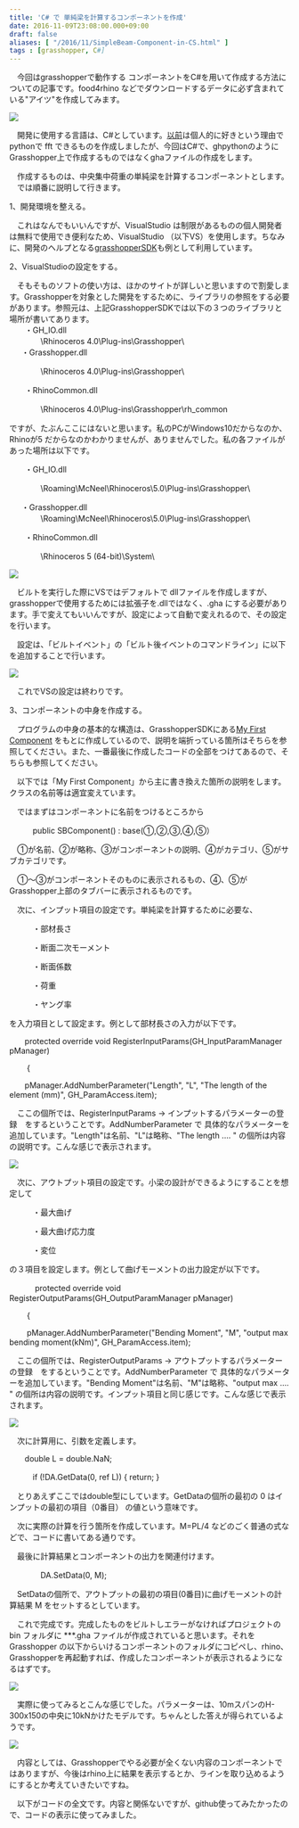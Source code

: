 ```yaml
---
title: 'C# で 単純梁を計算するコンポーネントを作成'
date: 2016-11-09T23:08:00.000+09:00
draft: false
aliases: [ "/2016/11/SimpleBeam-Component-in-CS.html" ]
tags : [grasshopper, C#]
---
```


　今回はgrasshopperで動作する コンポーネントをC#を用いて作成する方法についての記事です。food4rhino などでダウンロードするデータに必ず含まれている"アイツ"を作成してみます。

  

[![](https://3.bp.blogspot.com/-iO9Vpy7aDOA/WCCStK2SCKI/AAAAAAAABQ8/c9uSDa4w_s4XMEpTl0TXfQeleMr574A4gCLcB/s1600/%25E3%2583%2588%25E3%2583%2583%25E3%2583%2597%25E7%2594%25BB%25E5%2583%258F.PNG)](https://3.bp.blogspot.com/-iO9Vpy7aDOA/WCCStK2SCKI/AAAAAAAABQ8/c9uSDa4w_s4XMEpTl0TXfQeleMr574A4gCLcB/s1600/%25E3%2583%2588%25E3%2583%2583%25E3%2583%2597%25E7%2594%25BB%25E5%2583%258F.PNG)

[](https://draft.blogger.com/null)　開発に使用する言語は、C#としています。[以前](http://rgkr-memo.blogspot.com/2015/10/arduinofft.html)は個人的に好きという理由でpythonで fft できるものを作成しましたが、今回はC#で、ghpythonのようにGrasshopper上で作成するものではなくghaファイルの作成をします。  
  
　作成するものは、中央集中荷重の単純梁を計算するコンポーネントとします。  
　では順番に説明して行きます。  
  
  
1、開発環境を整える。  
  
　これはなんでもいいんですが、VisualStudio は制限があるものの個人開発者は無料で使用でき便利なため、VisualStudio （以下VS）を使用します。ちなみに、開発のヘルプとなる[grasshopperSDK](http://developer.rhino3d.com/api/grasshopper/html/723c01da-9986-4db2-8f53-6f3a7494df75.htm)も例として利用しています。  
  
  
2、VisualStudioの設定をする。  
  
　そもそものソフトの使い方は、ほかのサイトが詳しいと思いますので割愛します。Grasshopperを対象とした開発をするために、ライブラリの参照をする必要があります。参照元は、上記GrasshopperSDKでは以下の３つのライブラリと場所が書いてあります。  
　　・GH\_IO.dll  
　　　　<Program Files>\\Rhinoceros 4.0\\Plug-ins\\Grasshopper\\  
　  ・Grasshopper.dll  

　　　　<Program Files>\\Rhinoceros 4.0\\Plug-ins\\Grasshopper\\

　　・RhinoCommon.dll

　　　　<Program Files>\\Rhinoceros 4.0\\Plug-ins\\Grasshopper\\rh\_common

ですが、たぶんここにはないと思います。私のPCがWindows10だからなのか、Rhinoが5 だからなのかわかりませんが、ありませんでした。私の各ファイルがあった場所は以下です。

　　・GH\_IO.dll

　　　　<AppData>\\Roaming\\McNeel\\Rhinoceros\\5.0\\Plug-ins\\Grasshopper\\

　  ・Grasshopper.dll  
　　　　<AppData>\\Roaming\\McNeel\\Rhinoceros\\5.0\\Plug-ins\\Grasshopper\\  

　　・RhinoCommon.dll

　　　　<Program Files>\\Rhinoceros 5 (64-bit)\\System\\

  

[![](https://1.bp.blogspot.com/-PgEzJYqVxSc/WCMNLLvgkBI/AAAAAAAABRQ/scS4pQ0Fd0cQ2GwXYr7blTzj-QkhNm9WwCLcB/s320/%25E5%258F%2582%25E7%2585%25A7%25E8%25BF%25BD%25E5%258A%25A0.PNG)](https://1.bp.blogspot.com/-PgEzJYqVxSc/WCMNLLvgkBI/AAAAAAAABRQ/scS4pQ0Fd0cQ2GwXYr7blTzj-QkhNm9WwCLcB/s1600/%25E5%258F%2582%25E7%2585%25A7%25E8%25BF%25BD%25E5%258A%25A0.PNG)

  

　ビルトを実行した際にVSではデフォルトで dllファイルを作成しますが、grasshopperで使用するためには拡張子を.dllではなく、.gha にする必要があります。手で変えてもいいんですが、設定によって自動で変えれるので、その設定を行います。

　設定は、「ビルトイベント」の「ビルト後イベントのコマンドライン」に以下を追加することで行います。

  

[![](https://1.bp.blogspot.com/-N80Y0bSJDvM/WCMQyG9AOjI/AAAAAAAABRc/JfpJJSObNtkZ9D8OtFFzvwbkAsWvP_L1QCLcB/s1600/%25E6%258B%25A1%25E5%25BC%25B5%25E5%25AD%2590%25E5%25A4%2589%25E6%258F%259B.PNG)](https://1.bp.blogspot.com/-N80Y0bSJDvM/WCMQyG9AOjI/AAAAAAAABRc/JfpJJSObNtkZ9D8OtFFzvwbkAsWvP_L1QCLcB/s1600/%25E6%258B%25A1%25E5%25BC%25B5%25E5%25AD%2590%25E5%25A4%2589%25E6%258F%259B.PNG)

  

　これでVSの設定は終わりです。

  

  

3、コンポーネントの中身を作成する。

　プログラムの中身の基本的な構造は、GrasshopperSDKにある[My First Component](http://developer.rhino3d.com/api/grasshopper/html/730f0792-7bfb-4310-a416-239e8c315645.htm) をもとに作成しているので、説明を端折っている箇所はそちらを参照してください。また、一番最後に作成したコードの全部をつけてあるので、そちらも参照してください。

　以下では「My First Component」から主に書き換えた箇所の説明をします。クラスの名前等は適宜変えています。

  

　ではまずはコンポーネントに名前をつけるところから

　　　public SBComponent() : base(①,②,③,④,⑤）

  

　①が名前、②が略称、③がコンポーネントの説明、④がカテゴリ、⑤がサブカテゴリです。

　①～③がコンポーネントそのものに表示されるもの、④、⑤がGrasshopper上部のタブバーに表示されるものです。

  

  

　次に、インプット項目の設定です。単純梁を計算するために必要な、

　　　・部材長さ

　　　・断面二次モーメント

　　　・断面係数

　　　・荷重

　　　・ヤング率

を入力項目として設定ます。例として部材長さの入力が以下です。

       protected override void RegisterInputParams(GH\_InputParamManager pManager)

        {

       pManager.AddNumberParameter("Length", "L", "The length of the element (mm)", GH\_ParamAccess.item);

  

　ここの個所では、RegisterInputParams → インプットするパラメーターの登録　をするということです。AddNumberParameter で 具体的なパラメーターを追加しています。"Length"は名前、"L"は略称、"The length .... " の個所は内容の説明です。こんな感じで表示されます。

  

[![](https://2.bp.blogspot.com/-OllQbjArLAs/WCMf8aWB58I/AAAAAAAABRs/iZu3eTmAecMVIHmFQbjY3SUmbsWX889lwCLcB/s320/%25E3%2582%25A4%25E3%2583%25B3%25E3%2583%2597%25E3%2583%2583%25E3%2583%2588.PNG)](https://2.bp.blogspot.com/-OllQbjArLAs/WCMf8aWB58I/AAAAAAAABRs/iZu3eTmAecMVIHmFQbjY3SUmbsWX889lwCLcB/s1600/%25E3%2582%25A4%25E3%2583%25B3%25E3%2583%2597%25E3%2583%2583%25E3%2583%2588.PNG)

  

  

　次に、アウトプット項目の設定です。小梁の設計ができるようにすることを想定して

　　　・最大曲げ

　　　・最大曲げ応力度

　　　・変位

の３項目を設定します。例として曲げモーメントの出力設定が以下です。

 　　　protected override void RegisterOutputParams(GH\_OutputParamManager pManager)

        {

        pManager.AddNumberParameter("Bending Moment", "M", "output max bending moment(kNm)", GH\_ParamAccess.item);

  

　ここの個所では、RegisterOutputParams → アウトプットするパラメーターの登録　をするということです。AddNumberParameter で 具体的なパラメーターを追加しています。"Bending Moment"は名前、"M"は略称、"output max .... " の個所は内容の説明です。インプット項目と同じ感じです。こんな感じで表示されます。

  

[![](https://2.bp.blogspot.com/-kICfjXHVaL4/WCMi3aDXv1I/AAAAAAAABR4/rHO7sWCDdMw3YT2lOFEFzotUsKbB1adXwCLcB/s320/%25E3%2582%25A2%25E3%2582%25A6%25E3%2583%2588%25E3%2583%2597%25E3%2583%2583%25E3%2583%2588.PNG)](https://2.bp.blogspot.com/-kICfjXHVaL4/WCMi3aDXv1I/AAAAAAAABR4/rHO7sWCDdMw3YT2lOFEFzotUsKbB1adXwCLcB/s1600/%25E3%2582%25A2%25E3%2582%25A6%25E3%2583%2588%25E3%2583%2597%25E3%2583%2583%25E3%2583%2588.PNG)

  

　次に計算用に、引数を定義します。

       double L = double.NaN;

　　　if (!DA.GetData(0, ref L)) { return; }

  

　とりあえずここではdouble型にしています。GetDataの個所の最初の 0 はインプットの最初の項目（0番目） の値という意味です。

　次に実際の計算を行う箇所を作成しています。M=PL/4 などのごく普通の式などで、コードに書いてある通りです。

  

　最後に計算結果とコンポーネントの出力を関連付けます。

　　　　DA.SetData(0, M);

  

　SetDataの個所で、アウトプットの最初の項目(0番目)に曲げモーメントの計算結果 M をセットするとしています。

  

　これで完成です。完成したものをビルトしエラーがなければプロジェクトの bin フォルダに \*\*\*.gha ファイルが作成されていると思います。それをGrasshopper の以下からいけるコンポーネントのフォルダにコピペし、rhino、Grasshopperを再起動すれば、作成したコンポーネントが表示されるようになるはずです。

  

[![](https://3.bp.blogspot.com/-ZIQo9emiGPE/WCMpa1NElQI/AAAAAAAABSI/q9UOVyZjs-USOEj24x6JXy3ASD9K2WcXwCLcB/s320/%25E3%2582%25B3%25E3%2583%25B3%25E3%2583%259D%25E3%2583%25BC%25E3%2583%258D%25E3%2583%25B3%25E3%2583%2588%25E3%2583%2595%25E3%2582%25A9%25E3%2583%25AB%25E3%2583%2580.PNG)](https://3.bp.blogspot.com/-ZIQo9emiGPE/WCMpa1NElQI/AAAAAAAABSI/q9UOVyZjs-USOEj24x6JXy3ASD9K2WcXwCLcB/s1600/%25E3%2582%25B3%25E3%2583%25B3%25E3%2583%259D%25E3%2583%25BC%25E3%2583%258D%25E3%2583%25B3%25E3%2583%2588%25E3%2583%2595%25E3%2582%25A9%25E3%2583%25AB%25E3%2583%2580.PNG)

  

　実際に使ってみるとこんな感じでした。パラメーターは、10mスパンのH-300x150の中央に10kNかけたモデルです。ちゃんとした答えが得られているようです。

  

[![](https://3.bp.blogspot.com/-3VK546_gsts/WCMsFBjlUZI/AAAAAAAABSY/5HXSFriE07wRDwDxIV3WyMndAEzHZ_7IQCLcB/s400/%25E4%25BD%25BF%25E3%2581%25A3%25E3%2581%25A6%25E3%2581%25BF%25E3%2581%259F.PNG)](https://3.bp.blogspot.com/-3VK546_gsts/WCMsFBjlUZI/AAAAAAAABSY/5HXSFriE07wRDwDxIV3WyMndAEzHZ_7IQCLcB/s1600/%25E4%25BD%25BF%25E3%2581%25A3%25E3%2581%25A6%25E3%2581%25BF%25E3%2581%259F.PNG)

  

　内容としては、Grasshopperでやる必要が全くない内容のコンポーネントではありますが、今後はrhino上に結果を表示するとか、ラインを取り込めるようにするとか考えていきたいですね。

  

　以下がコードの全文です。内容と関係ないですが、github使ってみたかったので、コードの表示に使ってみました。